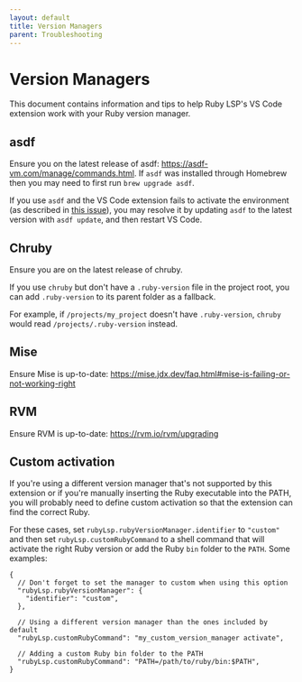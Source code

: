 ```yaml
---
layout: default
title: Version Managers
parent: Troubleshooting
---
```


# Version Managers

This document contains information and tips to help Ruby LSP's VS Code extension work with your Ruby version manager.

## asdf

Ensure you on the latest release of asdf: https://asdf-vm.com/manage/commands.html.
If `asdf` was installed through Homebrew then you may need to first run `brew upgrade asdf`.

If you use `asdf` and the VS Code extension fails to activate the environment (as described in [this issue](https://github.com/Shopify/ruby-lsp/issues/1985)), you may resolve it by updating `asdf` to the latest version with `asdf update`, and then restart VS Code.

## Chruby

Ensure you are on the latest release of chruby.

If you use `chruby` but don't have a `.ruby-version` file in the project root, you can add `.ruby-version` to its parent folder as a fallback.

For example, if `/projects/my_project` doesn't have `.ruby-version`, `chruby` would read `/projects/.ruby-version` instead.

## Mise

Ensure Mise is up-to-date: https://mise.jdx.dev/faq.html#mise-is-failing-or-not-working-right

## RVM

Ensure RVM is up-to-date: https://rvm.io/rvm/upgrading

## Custom activation

If you're using a different version manager that's not supported by this extension or if you're manually inserting the Ruby
executable into the PATH, you will probably need to define custom activation so that the extension can find the correct
Ruby.

For these cases, set `rubyLsp.rubyVersionManager.identifier` to `"custom"` and then set `rubyLsp.customRubyCommand` to a
shell command that will activate the right Ruby version or add the Ruby `bin` folder to the `PATH`. Some examples:

```jsonc
{
  // Don't forget to set the manager to custom when using this option
  "rubyLsp.rubyVersionManager": {
    "identifier": "custom",
  },

  // Using a different version manager than the ones included by default
  "rubyLsp.customRubyCommand": "my_custom_version_manager activate",

  // Adding a custom Ruby bin folder to the PATH
  "rubyLsp.customRubyCommand": "PATH=/path/to/ruby/bin:$PATH",
}
```
